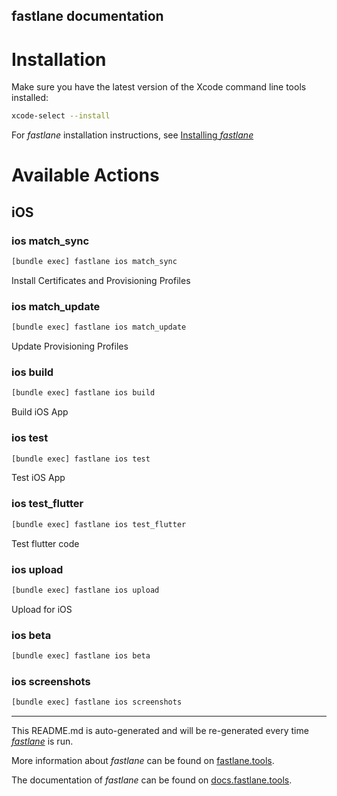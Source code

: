 fastlane documentation
----

# Installation

Make sure you have the latest version of the Xcode command line tools installed:

```sh
xcode-select --install
```

For _fastlane_ installation instructions, see [Installing _fastlane_](https://docs.fastlane.tools/#installing-fastlane)

# Available Actions

## iOS

### ios match_sync

```sh
[bundle exec] fastlane ios match_sync
```

Install Certificates and Provisioning Profiles

### ios match_update

```sh
[bundle exec] fastlane ios match_update
```

Update Provisioning Profiles

### ios build

```sh
[bundle exec] fastlane ios build
```

Build iOS App

### ios test

```sh
[bundle exec] fastlane ios test
```

Test iOS App

### ios test_flutter

```sh
[bundle exec] fastlane ios test_flutter
```

Test flutter code

### ios upload

```sh
[bundle exec] fastlane ios upload
```

Upload for iOS

### ios beta

```sh
[bundle exec] fastlane ios beta
```



### ios screenshots

```sh
[bundle exec] fastlane ios screenshots
```



----

This README.md is auto-generated and will be re-generated every time [_fastlane_](https://fastlane.tools) is run.

More information about _fastlane_ can be found on [fastlane.tools](https://fastlane.tools).

The documentation of _fastlane_ can be found on [docs.fastlane.tools](https://docs.fastlane.tools).
